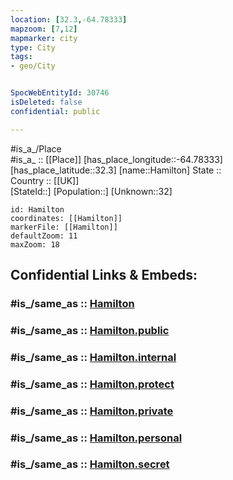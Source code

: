 ```yaml
---
location: [32.3,-64.78333] 
mapzoom: [7,12] 
mapmarker: city 
type: City
tags:
- geo/City


SpocWebEntityId: 30746
isDeleted: false
confidential: public

---
```

#is_a_/Place  
#is_a_ :: [[Place]] 
[has_place_longitude::-64.78333] 
[has_place_latitude::32.3] 
[name::Hamilton] 
State ::  
Country :: [[UK]]  
[StateId::] 
[Population::] 
[Unknown::32] 


```leaflet
id: Hamilton
coordinates: [[Hamilton]] 
markerFile: [[Hamilton]] 
defaultZoom: 11 
maxZoom: 18
```


## Confidential Links & Embeds: 

### #is_/same_as :: [Hamilton](/_Standards/Earth/Continent/America~Caribbean/Bermuda/Counties/Pembroke/City/Hamilton.md) 

### #is_/same_as :: [Hamilton.public](/_public/Earth/Continent/America~Caribbean/Bermuda/Counties/Pembroke/City/Hamilton.public.md) 

### #is_/same_as :: [Hamilton.internal](/_internal/Earth/Continent/America~Caribbean/Bermuda/Counties/Pembroke/City/Hamilton.internal.md) 

### #is_/same_as :: [Hamilton.protect](/_protect/Earth/Continent/America~Caribbean/Bermuda/Counties/Pembroke/City/Hamilton.protect.md) 

### #is_/same_as :: [Hamilton.private](/_private/Earth/Continent/America~Caribbean/Bermuda/Counties/Pembroke/City/Hamilton.private.md) 

### #is_/same_as :: [Hamilton.personal](/_personal/Earth/Continent/America~Caribbean/Bermuda/Counties/Pembroke/City/Hamilton.personal.md) 

### #is_/same_as :: [Hamilton.secret](/_secret/Earth/Continent/America~Caribbean/Bermuda/Counties/Pembroke/City/Hamilton.secret.md)

